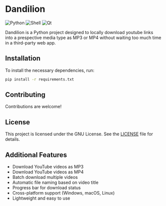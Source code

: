 # Dandilion

![Python](https://img.shields.io/badge/python-3.8%2B-blue)
![Shell](https://img.shields.io/badge/shell-0.4%25-lightgrey)
![Qt](https://img.shields.io/badge/qt-framework-green)

Dandilion is a Python project designed to locally download youtube links into a prespective media type as MP3 or MP4 without waiting too much time in a third-party web app.

## Installation

To install the necessary dependencies, run:

```bash
pip install -r requirements.txt
```

## Contributing

Contributions are welcome!

## License

This project is licensed under the GNU License. See the [LICENSE](LICENSE) file for details.

## Additional Features

- Download YouTube videos as MP3
- Download YouTube videos as MP4
- Batch download multiple videos
- Automatic file naming based on video title
- Progress bar for download status
- Cross-platform support (Windows, macOS, Linux)
- Lightweight and easy to use
